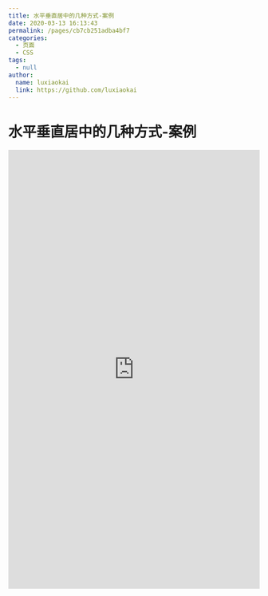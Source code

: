 ```yaml
---
title: 水平垂直居中的几种方式-案例
date: 2020-03-13 16:13:43
permalink: /pages/cb7cb251adba4bf7
categories: 
  - 页面
  - CSS
tags: 
  - null
author: 
  name: luxiaokai
  link: https://github.com/luxiaokai
---
```

# 水平垂直居中的几种方式-案例

<iframe height="880" style="width: 100%;" scrolling="no" title="水平垂直居中的几种方式" src="https://codepen.io/luxiaokai/embed/poJLeYv?height=880&theme-id=light&default-tab=result" frameborder="no" allowtransparency="true" allowfullscreen="true">
  See the Pen <a href='https://codepen.io/luxiaokai/pen/poJLeYv'>水平垂直居中的几种方式</a> by luxiaokai
  (<a href='https://codepen.io/luxiaokai'>@luxiaokai</a>) on <a href='https://codepen.io'>CodePen</a>.
</iframe>

